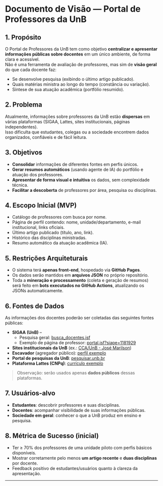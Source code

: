 # Documento de Visão — Portal de Professores da UnB

## 1. Propósito
O Portal de Professores da UnB tem como objetivo **centralizar e apresentar informações públicas sobre docentes** em um único ambiente, de forma clara e acessível.  
Não é uma ferramenta de avaliação de professores, mas sim de **visão geral** do que cada docente faz:  
- Se desenvolve pesquisa (exibindo o último artigo publicado).  
- Quais matérias ministra ao longo do tempo (constância ou variação).  
- Síntese de sua atuação acadêmica (portfólio resumido).

## 2. Problema
Atualmente, informações sobre professores da UnB estão **dispersas** em várias plataformas (SIGAA, Lattes, sites institucionais, páginas independentes).  
Isso dificulta que estudantes, colegas ou a sociedade encontrem dados organizados, confiáveis e de fácil leitura.

## 3. Objetivos
- **Consolidar** informações de diferentes fontes em perfis únicos.  
- **Gerar resumos automáticos** (usando agente de IA) do portfólio e atuação dos professores.  
- **Apresentar de forma visual e intuitiva** os dados, sem complexidade técnica.  
- **Facilitar a descoberta** de professores por área, pesquisa ou disciplinas.  

## 4. Escopo Inicial (MVP)
- Catálogo de professores com busca por nome.  
- Página de perfil contendo: nome, unidade/departamento, e-mail institucional, links oficiais.  
- Último artigo publicado (título, ano, link).  
- Histórico das disciplinas ministradas.  
- Resumo automático da atuação acadêmica (IA).  

## 5. Restrições Arquiteturais
- O sistema terá **apenas front-end**, hospedado via **GitHub Pages**.  
- Os dados serão mantidos em **arquivos JSON** no próprio repositório.  
- Toda a **mineração e processamento** (coleta e geração de resumos) será feito em **bots executados no GitHub Actions**, atualizando os JSONs automaticamente.  

## 6. Fontes de Dados
As informações dos docentes poderão ser coletadas das seguintes fontes públicas:  
- **SIGAA (UnB)** –  
  - Pesquisa geral: [busca_docentes.jsf](https://sigaa.unb.br/sigaa/public/docente/busca_docentes.jsf)  
  - Exemplo de página de professor: [portal.jsf?siape=1181929](https://sigaa.unb.br/sigaa/public/docente/portal.jsf?siape=1181929)  
- **Sites institucionais da UnB** (ex.: [CCA/UnB - José Marilson](http://www.cca.unb.br/index.php/jose-marilson-martins-dantas))  
- **Escavador** (agregador público): [perfil exemplo](https://www.escavador.com/sobre/5283566/jose-marilson-martins-dantas)  
- **Portal de pesquisas da UnB**: [pesquisar.unb.br](https://pesquisar.unb.br/professor/jose-marilson-martins-dantas)  
- **Plataforma Lattes (CNPq)**: [currículo exemplo](https://buscatextual.cnpq.br/buscatextual/visualizacv.do;jsessionid=9155BC796D55F948BBFBD84BE90C9608.buscatextual_0)  


> Observação: serão usados apenas **dados públicos** dessas plataformas.  

## 7. Usuários-alvo
- **Estudantes**: descobrir professores e suas disciplinas.  
- **Docentes**: acompanhar visibilidade de suas informações públicas.  
- **Sociedade em geral**: conhecer o que a UnB produz em ensino e pesquisa.  

## 8. Métrica de Sucesso (inicial)
- Ter ≥ 70% dos professores de uma unidade piloto com perfis básicos disponíveis.  
- Mostrar corretamente pelo menos **um artigo recente** e **duas disciplinas** por docente.  
- Feedback positivo de estudantes/usuários quanto à clareza da apresentação.  

---
